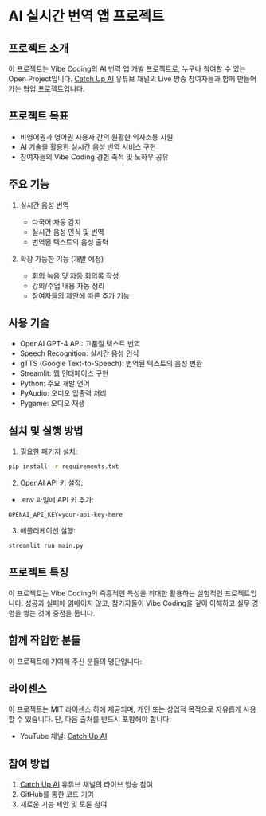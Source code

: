 # AI 실시간 번역 앱 프로젝트

## 프로젝트 소개
이 프로젝트는 Vibe Coding의 AI 번역 앱 개발 프로젝트로, 누구나 참여할 수 있는 Open Project입니다.
[Catch Up AI](https://www.youtube.com/@catchupai) 유튜브 채널의 Live 방송 참여자들과 함께 만들어가는 협업 프로젝트입니다.

## 프로젝트 목표
- 비영어권과 영어권 사용자 간의 원활한 의사소통 지원
- AI 기술을 활용한 실시간 음성 번역 서비스 구현
- 참여자들의 Vibe Coding 경험 축적 및 노하우 공유

## 주요 기능
1. 실시간 음성 번역
   - 다국어 자동 감지
   - 실시간 음성 인식 및 번역
   - 번역된 텍스트의 음성 출력

2. 확장 가능한 기능 (개발 예정)
   - 회의 녹음 및 자동 회의록 작성
   - 강의/수업 내용 자동 정리
   - 참여자들의 제안에 따른 추가 기능

## 사용 기술
- OpenAI GPT-4 API: 고품질 텍스트 번역
- Speech Recognition: 실시간 음성 인식
- gTTS (Google Text-to-Speech): 번역된 텍스트의 음성 변환
- Streamlit: 웹 인터페이스 구현
- Python: 주요 개발 언어
- PyAudio: 오디오 입출력 처리
- Pygame: 오디오 재생

## 설치 및 실행 방법
1. 필요한 패키지 설치:
```bash
pip install -r requirements.txt
```

2. OpenAI API 키 설정:
- .env 파일에 API 키 추가:
```
OPENAI_API_KEY=your-api-key-here
```

3. 애플리케이션 실행:
```bash
streamlit run main.py
```

## 프로젝트 특징
이 프로젝트는 Vibe Coding의 즉흥적인 특성을 최대한 활용하는 실험적인 프로젝트입니다.
성공과 실패에 얽매이지 않고, 참가자들이 Vibe Coding을 깊이 이해하고 실무 경험을 쌓는 것에 중점을 둡니다.

## 함께 작업한 분들
이 프로젝트에 기여해 주신 분들의 명단입니다:

<!-- 
참여자 정보는 다음과 같은 형식으로 추가됩니다:
- 이름/아이디 [LinkedIn](링크주소) [GitHub](링크주소)
-->

## 라이센스
이 프로젝트는 MIT 라이센스 하에 제공되며, 개인 또는 상업적 목적으로 자유롭게 사용할 수 있습니다.
단, 다음 출처를 반드시 포함해야 합니다:

- YouTube 채널: [Catch Up AI](https://www.youtube.com/@catchupai)

## 참여 방법
1. [Catch Up AI](https://www.youtube.com/@catchupai) 유튜브 채널의 라이브 방송 참여
2. GitHub를 통한 코드 기여
3. 새로운 기능 제안 및 토론 참여